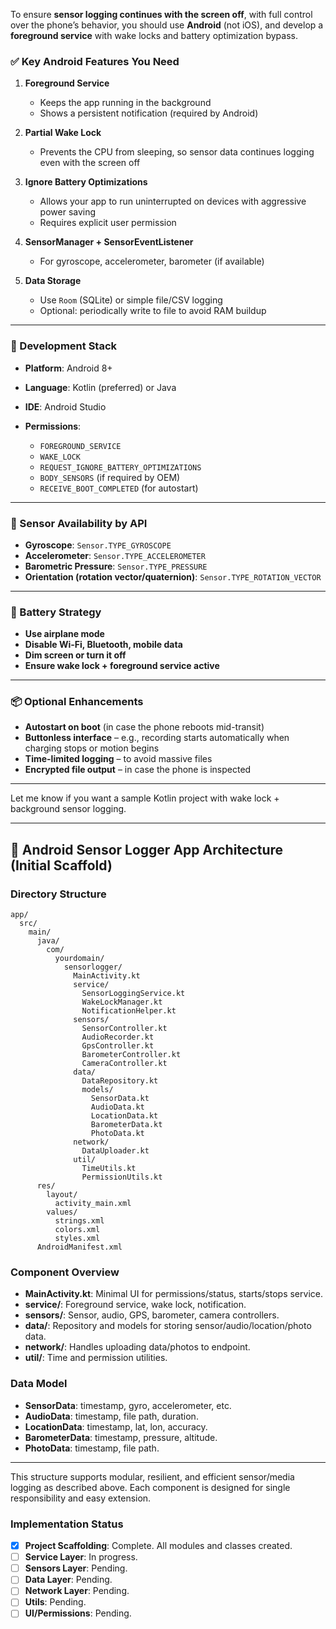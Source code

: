 To ensure **sensor logging continues with the screen off**, with full control over the phone’s behavior, you should use **Android** (not iOS), and develop a **foreground service** with wake locks and battery optimization bypass.

### ✅ **Key Android Features You Need**

1. **Foreground Service**

   - Keeps the app running in the background
   - Shows a persistent notification (required by Android)

2. **Partial Wake Lock**

   - Prevents the CPU from sleeping, so sensor data continues logging even with the screen off

3. **Ignore Battery Optimizations**

   - Allows your app to run uninterrupted on devices with aggressive power saving
   - Requires explicit user permission

4. **SensorManager + SensorEventListener**

   - For gyroscope, accelerometer, barometer (if available)

5. **Data Storage**

   - Use `Room` (SQLite) or simple file/CSV logging
   - Optional: periodically write to file to avoid RAM buildup

---

### 🔧 Development Stack

- **Platform**: Android 8+
- **Language**: Kotlin (preferred) or Java
- **IDE**: Android Studio
- **Permissions**:

  - `FOREGROUND_SERVICE`
  - `WAKE_LOCK`
  - `REQUEST_IGNORE_BATTERY_OPTIMIZATIONS`
  - `BODY_SENSORS` (if required by OEM)
  - `RECEIVE_BOOT_COMPLETED` (for autostart)

---

### 📱 Sensor Availability by API

- **Gyroscope**: `Sensor.TYPE_GYROSCOPE`
- **Accelerometer**: `Sensor.TYPE_ACCELEROMETER`
- **Barometric Pressure**: `Sensor.TYPE_PRESSURE`
- **Orientation (rotation vector/quaternion)**: `Sensor.TYPE_ROTATION_VECTOR`

---

### 🔋 Battery Strategy

- **Use airplane mode**
- **Disable Wi-Fi, Bluetooth, mobile data**
- **Dim screen or turn it off**
- **Ensure wake lock + foreground service active**

---

### 📦 Optional Enhancements

- **Autostart on boot** (in case the phone reboots mid-transit)
- **Buttonless interface** – e.g., recording starts automatically when charging stops or motion begins
- **Time-limited logging** – to avoid massive files
- **Encrypted file output** – in case the phone is inspected

---

Let me know if you want a sample Kotlin project with wake lock + background sensor logging.

---

## 📱 Android Sensor Logger App Architecture (Initial Scaffold)

### Directory Structure

```
app/
  src/
    main/
      java/
        com/
          yourdomain/
            sensorlogger/
              MainActivity.kt
              service/
                SensorLoggingService.kt
                WakeLockManager.kt
                NotificationHelper.kt
              sensors/
                SensorController.kt
                AudioRecorder.kt
                GpsController.kt
                BarometerController.kt
                CameraController.kt
              data/
                DataRepository.kt
                models/
                  SensorData.kt
                  AudioData.kt
                  LocationData.kt
                  BarometerData.kt
                  PhotoData.kt
              network/
                DataUploader.kt
              util/
                TimeUtils.kt
                PermissionUtils.kt
      res/
        layout/
          activity_main.xml
        values/
          strings.xml
          colors.xml
          styles.xml
      AndroidManifest.xml
```

### Component Overview

- **MainActivity.kt**: Minimal UI for permissions/status, starts/stops service.
- **service/**: Foreground service, wake lock, notification.
- **sensors/**: Sensor, audio, GPS, barometer, camera controllers.
- **data/**: Repository and models for storing sensor/audio/location/photo data.
- **network/**: Handles uploading data/photos to endpoint.
- **util/**: Time and permission utilities.

### Data Model

- **SensorData**: timestamp, gyro, accelerometer, etc.
- **AudioData**: timestamp, file path, duration.
- **LocationData**: timestamp, lat, lon, accuracy.
- **BarometerData**: timestamp, pressure, altitude.
- **PhotoData**: timestamp, file path.

---

This structure supports modular, resilient, and efficient sensor/media logging as described above. Each component is designed for single responsibility and easy extension.

### Implementation Status

- [x] **Project Scaffolding**: Complete. All modules and classes created.
- [ ] **Service Layer**: In progress.
- [ ] **Sensors Layer**: Pending.
- [ ] **Data Layer**: Pending.
- [ ] **Network Layer**: Pending.
- [ ] **Utils**: Pending.
- [ ] **UI/Permissions**: Pending.
